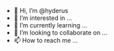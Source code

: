 - 👋 Hi, I’m @hyderus
- 👀 I’m interested in ...
- 🌱 I’m currently learning ...
- 💞️ I’m looking to collaborate on ...
- 📫 How to reach me ...

<!---
hyderus/hyderus is a ✨ special ✨ repository because its `README.md` (this file) appears on your GitHub profile.
You can click the Preview link to take a look at your changes.
--->
